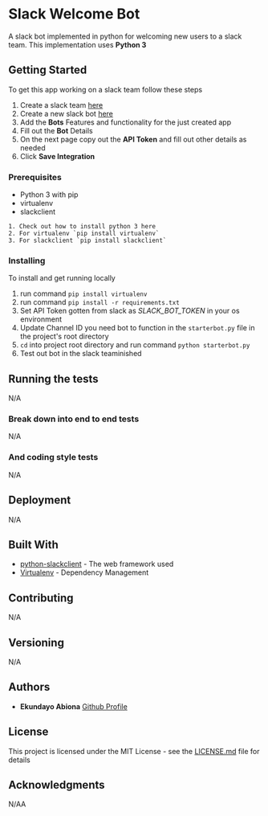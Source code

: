 # Slack Welcome Bot

A slack bot implemented in python for welcoming new users to a slack team. This implementation uses __Python 3__

## Getting Started

To get this app working on a slack team follow these steps
1. Create a slack team [here](https://slack.com/get-started#create)
2. Create a new slack bot [here](https://dynamicindex.slack.com/apps/new/A0F7YS25R-bots)
3. Add the **Bots** Features and functionality for the just created app
4. Fill out the **Bot** Details
5. On the next page copy out the **API Token** and fill out other details as needed
6. Click **Save Integration**

### Prerequisites

- Python 3 with pip
- virtualenv
- slackclient

```
1. Check out how to install python 3 here
2. For virtualenv `pip install virtualenv`
3. For slackclient `pip install slackclient`
```

### Installing

To install and get running locally
1. run command `pip install virtualenv`
2. run command `pip install -r requirements.txt`
3. Set API Token gotten from slack as _SLACK_BOT_TOKEN_ in your os environment
4. Update Channel ID you need bot to function in the `starterbot.py` file in the project's root directory
5. `cd` into project root directory and run command `python starterbot.py`
6. Test out bot in the slack teaminished

## Running the tests

N/A

### Break down into end to end tests

N/A

### And coding style tests

N/A

## Deployment

N/A

## Built With

* [python-slackclient](https://github.com/slackapi/python-slackclient) - The web framework used
* [Virtualenv](https://virtualenv.pypa.io/en/stable/) - Dependency Management

## Contributing

N/A

## Versioning

N/A

## Authors

* **Ekundayo Abiona** [Github Profile](https://github.com/ekundayo-ab)

## License

This project is licensed under the MIT License - see the [LICENSE.md](LICENSE.md) file for details

## Acknowledgments

N/AA
